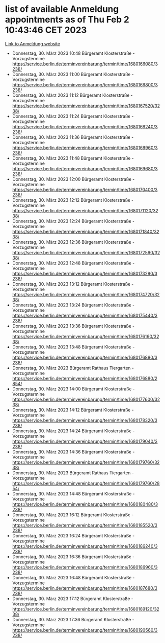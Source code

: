 # list of available Anmeldung appointments as of Thu Feb  2 10:43:46 CET 2023
[Link to Anmeldung website](https://service.berlin.de/terminvereinbarung/termin/tag.php?termin=0&anliegen[]=120686&dienstleisterlist=122210,122217,327316,122219,327312,122227,327314,122231,327346,122243,327348,122252,329742,122260,329745,122262,329748,122254,329751,122271,327278,122273,327274,122277,327276,330436,122280,327294,122282,327290,122284,327292,327539,122291,327270,122285,327266,122286,327264,122296,327268,150230,329760,122301,327282,122297,327286,122294,327284,122312,329763,122314,329775,122304,327330,122311,327334,122309,327332,122281,327352,122279,329772,122276,327324,122274,327326,122267,329766,122246,327318,122251,327320,122257,327322,122208,327298,122226,327300,121362,121364&herkunft=http%3A%2F%2Fservice.berlin.de%2Fdienstleistung%2F120686%2F)
- Donnerstag, 30. März 2023 10:48 Bürgeramt Klosterstraße - Vorzugstermine https://service.berlin.de/terminvereinbarung/termin/time/1680166080/3238/
- Donnerstag, 30. März 2023 11:00 Bürgeramt Klosterstraße - Vorzugstermine https://service.berlin.de/terminvereinbarung/termin/time/1680166800/3238/
- Donnerstag, 30. März 2023 11:12 Bürgeramt Klosterstraße - Vorzugstermine https://service.berlin.de/terminvereinbarung/termin/time/1680167520/3238/
- Donnerstag, 30. März 2023 11:24 Bürgeramt Klosterstraße - Vorzugstermine https://service.berlin.de/terminvereinbarung/termin/time/1680168240/3238/
- Donnerstag, 30. März 2023 11:36 Bürgeramt Klosterstraße - Vorzugstermine https://service.berlin.de/terminvereinbarung/termin/time/1680168960/3238/
- Donnerstag, 30. März 2023 11:48 Bürgeramt Klosterstraße - Vorzugstermine https://service.berlin.de/terminvereinbarung/termin/time/1680169680/3238/
- Donnerstag, 30. März 2023 12:00 Bürgeramt Klosterstraße - Vorzugstermine https://service.berlin.de/terminvereinbarung/termin/time/1680170400/3238/
- Donnerstag, 30. März 2023 12:12 Bürgeramt Klosterstraße - Vorzugstermine https://service.berlin.de/terminvereinbarung/termin/time/1680171120/3238/
- Donnerstag, 30. März 2023 12:24 Bürgeramt Klosterstraße - Vorzugstermine https://service.berlin.de/terminvereinbarung/termin/time/1680171840/3238/
- Donnerstag, 30. März 2023 12:36 Bürgeramt Klosterstraße - Vorzugstermine https://service.berlin.de/terminvereinbarung/termin/time/1680172560/3238/
- Donnerstag, 30. März 2023 12:48 Bürgeramt Klosterstraße - Vorzugstermine https://service.berlin.de/terminvereinbarung/termin/time/1680173280/3238/
- Donnerstag, 30. März 2023 13:12 Bürgeramt Klosterstraße - Vorzugstermine https://service.berlin.de/terminvereinbarung/termin/time/1680174720/3238/
- Donnerstag, 30. März 2023 13:24 Bürgeramt Klosterstraße - Vorzugstermine https://service.berlin.de/terminvereinbarung/termin/time/1680175440/3238/
- Donnerstag, 30. März 2023 13:36 Bürgeramt Klosterstraße - Vorzugstermine https://service.berlin.de/terminvereinbarung/termin/time/1680176160/3238/
- Donnerstag, 30. März 2023 13:48 Bürgeramt Klosterstraße - Vorzugstermine https://service.berlin.de/terminvereinbarung/termin/time/1680176880/3238/
- Donnerstag, 30. März 2023  Bürgeramt Rathaus Tiergarten - Vorzugstermine https://service.berlin.de/terminvereinbarung/termin/time/1680176880/2854/
- Donnerstag, 30. März 2023 14:00 Bürgeramt Klosterstraße - Vorzugstermine https://service.berlin.de/terminvereinbarung/termin/time/1680177600/3238/
- Donnerstag, 30. März 2023 14:12 Bürgeramt Klosterstraße - Vorzugstermine https://service.berlin.de/terminvereinbarung/termin/time/1680178320/3238/
- Donnerstag, 30. März 2023 14:24 Bürgeramt Klosterstraße - Vorzugstermine https://service.berlin.de/terminvereinbarung/termin/time/1680179040/3238/
- Donnerstag, 30. März 2023 14:36 Bürgeramt Klosterstraße - Vorzugstermine https://service.berlin.de/terminvereinbarung/termin/time/1680179760/3238/
- Donnerstag, 30. März 2023  Bürgeramt Rathaus Tiergarten - Vorzugstermine https://service.berlin.de/terminvereinbarung/termin/time/1680179760/2854/
- Donnerstag, 30. März 2023 14:48 Bürgeramt Klosterstraße - Vorzugstermine https://service.berlin.de/terminvereinbarung/termin/time/1680180480/3238/
- Donnerstag, 30. März 2023 16:12 Bürgeramt Klosterstraße - Vorzugstermine https://service.berlin.de/terminvereinbarung/termin/time/1680185520/3238/
- Donnerstag, 30. März 2023 16:24 Bürgeramt Klosterstraße - Vorzugstermine https://service.berlin.de/terminvereinbarung/termin/time/1680186240/3238/
- Donnerstag, 30. März 2023 16:36 Bürgeramt Klosterstraße - Vorzugstermine https://service.berlin.de/terminvereinbarung/termin/time/1680186960/3238/
- Donnerstag, 30. März 2023 16:48 Bürgeramt Klosterstraße - Vorzugstermine https://service.berlin.de/terminvereinbarung/termin/time/1680187680/3238/
- Donnerstag, 30. März 2023 17:12 Bürgeramt Klosterstraße - Vorzugstermine https://service.berlin.de/terminvereinbarung/termin/time/1680189120/3238/
- Donnerstag, 30. März 2023 17:36 Bürgeramt Klosterstraße - Vorzugstermine https://service.berlin.de/terminvereinbarung/termin/time/1680190560/3238/
